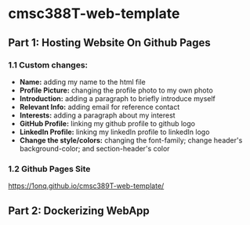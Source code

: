 # cmsc388T-web-template
## Part 1: Hosting Website On Github Pages
### 1.1 Custom changes: 
  - **Name:** adding my name to the html file
  - **Profile Picture:** changing the profile photo to my own photo
  - **Introduction:** adding a paragraph to briefly introduce myself 
  - **Relevant Info:** adding email for reference contact 
  - **Interests:** adding a paragraph about my interest
  - **GitHub Profile:** linking my github profile to github logo
  - **LinkedIn Profile:** linking my linkedIn profile to linkedIn logo
  - **Change the style/colors:** changing the font-family; change header's background-color; and section-header's color
### 1.2 Github Pages Site
https://1onq.github.io/cmsc389T-web-template/

## Part 2: Dockerizing WebApp

